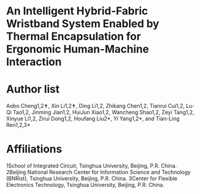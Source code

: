 # An Intelligent Hybrid-Fabric Wristband System Enabled by Thermal Encapsulation for Ergonomic Human-Machine Interaction
# Author list 
 Aobo Cheng1,2✝, Xin Li1,2✝, Ding Li1,2, Zhikang Chen1,2, Tianrui Cui1,2, Lu-Qi Tao1,2, Jinming Jian1,2, HuiJun Xiao1,2, Wancheng Shao1,2, Zeyi Tang1,2, Xinyue Li1,2, Zirui Dong1,2, Houfang Liu2*, Yi Yang1,2*, and Tian-Ling Ren1,2,3*
# Affiliations
1School of Integrated Circuit, Tsinghua University, Beijing, P.R. China. 2Beijing National Research Center for Information Science and Technology (BNRist), Tsinghua University, Beijing, P.R. China. 3Center for Flexible Electronics Technology, Tsinghua University, Beijing, P.R. China.
